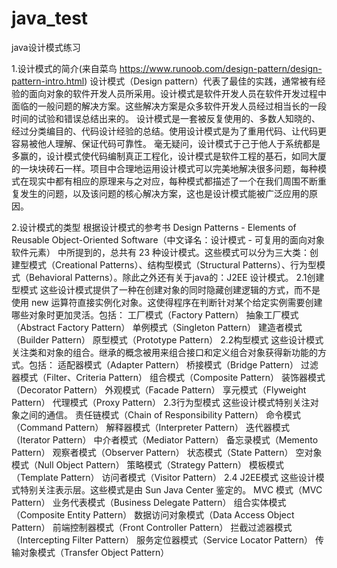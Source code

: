 # java_test
java设计模式练习

1.设计模式的简介(来自菜鸟 https://www.runoob.com/design-pattern/design-pattern-intro.html)
  设计模式（Design pattern）代表了最佳的实践，通常被有经验的面向对象的软件开发人员所采用。设计模式是软件开发人员在软件开发过程中面临的一般问题的解决方案。这些解决方案是众多软件开发人员经过相当长的一段时间的试验和错误总结出来的。
  设计模式是一套被反复使用的、多数人知晓的、经过分类编目的、代码设计经验的总结。使用设计模式是为了重用代码、让代码更容易被他人理解、保证代码可靠性。 毫无疑问，设计模式于己于他人于系统都是多赢的，设计模式使代码编制真正工程化，设计模式是软件工程的基石，如同大厦的一块块砖石一样。项目中合理地运用设计模式可以完美地解决很多问题，每种模式在现实中都有相应的原理来与之对应，每种模式都描述了一个在我们周围不断重复发生的问题，以及该问题的核心解决方案，这也是设计模式能被广泛应用的原因。

2.设计模式的类型
   根据设计模式的参考书 Design Patterns - Elements of Reusable Object-Oriented Software（中文译名：设计模式 - 可复用的面向对象软件元素） 中所提到的，总共有 23 种设计模式。这些模式可以分为三大类：创建型模式（Creational Patterns）、结构型模式（Structural Patterns）、行为型模式（Behavioral Patterns）。除此之外还有关于java的：J2EE 设计模式。
2.1创建型模式
  这些设计模式提供了一种在创建对象的同时隐藏创建逻辑的方式，而不是使用 new 运算符直接实例化对象。这使得程序在判断针对某个给定实例需要创建哪些对象时更加灵活。包括：
  工厂模式（Factory Pattern）
  抽象工厂模式（Abstract Factory Pattern）
  单例模式（Singleton Pattern）
  建造者模式（Builder Pattern）
  原型模式（Prototype Pattern）
2.2构型模式
  这些设计模式关注类和对象的组合。继承的概念被用来组合接口和定义组合对象获得新功能的方式。包括：
  适配器模式（Adapter Pattern）
  桥接模式（Bridge Pattern）
  过滤器模式（Filter、Criteria Pattern）
  组合模式（Composite Pattern）
  装饰器模式（Decorator Pattern）
  外观模式（Facade Pattern）
  享元模式（Flyweight Pattern）
  代理模式（Proxy Pattern）
2.3行为型模式
这些设计模式特别关注对象之间的通信。
  责任链模式（Chain of Responsibility Pattern）
  命令模式（Command Pattern）
  解释器模式（Interpreter Pattern）
  迭代器模式（Iterator Pattern）
  中介者模式（Mediator Pattern）
  备忘录模式（Memento Pattern）
  观察者模式（Observer Pattern）
  状态模式（State Pattern）
  空对象模式（Null Object Pattern）
  策略模式（Strategy Pattern）
  模板模式（Template Pattern）
  访问者模式（Visitor Pattern）
2.4 J2EE模式
这些设计模式特别关注表示层。这些模式是由 Sun Java Center 鉴定的。
  MVC 模式（MVC Pattern）
  业务代表模式（Business Delegate Pattern）
  组合实体模式（Composite Entity Pattern）
  数据访问对象模式（Data Access Object Pattern）
  前端控制器模式（Front Controller Pattern）
  拦截过滤器模式（Intercepting Filter Pattern）
  服务定位器模式（Service Locator Pattern）
  传输对象模式（Transfer Object Pattern）
